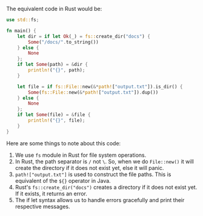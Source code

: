 The equivalent code in Rust would be:

```rust
use std::fs;

fn main() {
    let dir = if let Ok(_) = fs::create_dir("docs") {
        Some("/docs/".to_string())
    } else {
        None
    };
    if let Some(path) = &dir {
        println!("{}", path);
    }

    let file = if fs::File::new(&*path!["output.txt"]).is_dir() {
        Some(fs::File::new(&*path!["output.txt"]).dup())
    } else {
        None
    };
    if let Some(file) = &file {
        println!("{}", file);
    }
}
```
Here are some things to note about this code:
1. We use `fs` module in Rust for file system operations.
2. In Rust, the path separator is `/` not `\`. So, when we do `File::new()` it will create the directory if it does not exist yet, else it will panic.
3. `path!["output.txt"]` is used to construct the file paths. This is equivalent of the `${}` operator in Java. 
4. Rust's `fs::create_dir("docs")` creates a directory if it does not exist yet. If it exists, it returns an error.
5. The if let syntax allows us to handle errors gracefully and print their respective messages.
